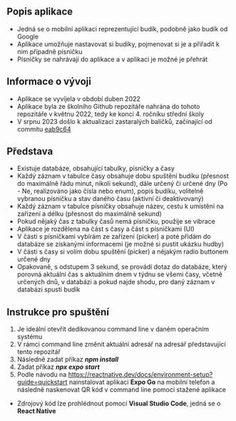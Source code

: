 ## Popis aplikace

- Jedná se o mobilní aplikaci reprezentující budík, podobně jako budík od Google
- Aplikace umožňuje nastavovat si budíky, pojmenovat si je a přiřadit k nim případně písničku
- Písničky se nahrávají do aplikace a v aplikaci je možné je přehrát

## Informace o vývoji

- Aplikace se vyvíjela v období duben 2022
- Aplikace byla ze školního Github repozitáře nahrána do tohoto repozitáře v květnu 2022, tedy ke konci 4. ročníku střední školy
- V srpnu 2023 došlo k aktualizaci zastaralých balíčků, začínající od commitu [eab9c64](https://github.com/JanDostal/spsse-web-react-native-wake-app/commit/eab9c64c4e8a7047b72ec3e39e251662e9c9fa67)

## Představa

- Existuje databáze, obsahující tabulky, písničky a časy
- Každý záznam v tabulce časy obsahuje dobu spuštění budíku (přesnost do maximálně řádu minut, nikoli sekund), dále určený či určené dny (Po - Ne, realizováno jako čísla nebo enum), popis budíku, volitelně vybranou písničku a stav daného času (aktivní či deaktivovaný)
- Každý záznam v tabulce písničky obsahuje název, cestu k umístění na zařízení a délku (přesnost do maximálně sekund)
- Pokud nějaký čas z tabulky časů nemá písničku, použije se vibrace
- Aplikace je rozdělena na část s časy a část s písničkami (UI)
- V části s písničkami vybírám ze zařízení (picker) a poté přidám do databáze se získanými informacemi (je možné si pustit ukázku hudby)
- V části s časy si volím dobu spuštění (picker) a nějakým radio buttonem určené dny
- Opakovaně, s odstupem 3 sekund, se provádí dotaz do databáze, který porovná aktuální čas s aktuálním dnem v týdnu se všemi časy, včetně určených dnů, v databázi a pokud najde shodu, pro daný záznam v databázi spustí budík

## Instrukce pro spuštění

1. Je ideální otevřít dedikovanou command line v daném operačním systému
2. V rámci command line změnit aktuální adresář na adresář představující tento repozitář
3. Následně zadat příkaz ***npm install***
4. Zadat příkaz ***npx expo start***
5. Podle návodu na https://reactnative.dev/docs/environment-setup?guide=quickstart nainstalovat aplikaci **Expo Go** na mobilní telefon a následně naskenovat QR kód v command line pomocí stažené aplikace

- Zdrojový kód lze prohlédnout pomocí **Visual Studio Code**, jedná se o **React Native**
